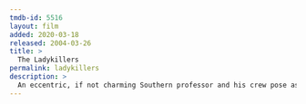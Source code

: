 ```yaml
---
tmdb-id: 5516
layout: film
added: 2020-03-18
released: 2004-03-26
title: >
  The Ladykillers
permalink: ladykillers
description: >
  An eccentric, if not charming Southern professor and his crew pose as a band in order to rob a casino, all under the nose of his unsuspecting landlord – a sharp old woman. You know what they say: one person's trash is another person's treasure. This movie is a perfect example of that in my life because my brother thinks this movie is straight up trash (for reals), and I can't get enough of it. This is by far one of Tom Hanks' best roles. He kills it from start to finish. And I can't ever get enough of J.K. Simmons, so that's just like the cherry on top. What a treasure!
---
```

